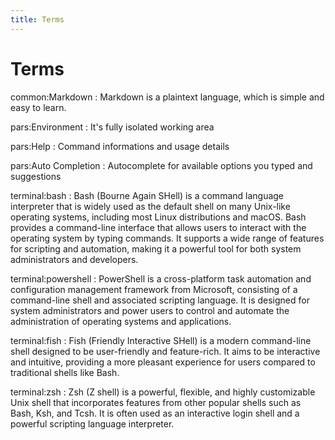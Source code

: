 ```yaml
---
title: Terms
---
```


# Terms

common:Markdown
: Markdown is a plaintext language, which is simple and easy to learn.  

pars:Environment
: It's fully isolated working area

pars:Help
: Command informations and usage details

pars:Auto Completion
: Autocomplete for available options you typed and suggestions


terminal:bash
: Bash (Bourne Again SHell) is a command language interpreter that is widely used as the default shell on many Unix-like operating systems, including most Linux distributions and macOS. Bash provides a command-line interface that allows users to interact with the operating system by typing commands. It supports a wide range of features for scripting and automation, making it a powerful tool for both system administrators and developers.

terminal:powershell
: PowerShell is a cross-platform task automation and configuration management framework from Microsoft, consisting of a command-line shell and associated scripting language. It is designed for system administrators and power users to control and automate the administration of operating systems and applications.


terminal:fish
: Fish (Friendly Interactive SHell) is a modern command-line shell designed to be user-friendly and feature-rich. It aims to be interactive and intuitive, providing a more pleasant experience for users compared to traditional shells like Bash.


terminal:zsh
: Zsh (Z shell) is a powerful, flexible, and highly customizable Unix shell that incorporates features from other popular shells such as Bash, Ksh, and Tcsh. It is often used as an interactive login shell and a powerful scripting language interpreter.

